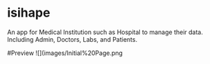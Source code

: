 # isihape
An app for Medical Institution such as Hospital to manage their data. Including Admin, Doctors, Labs, and Patients.

#Preview
![](images/Initial%20Page.png
